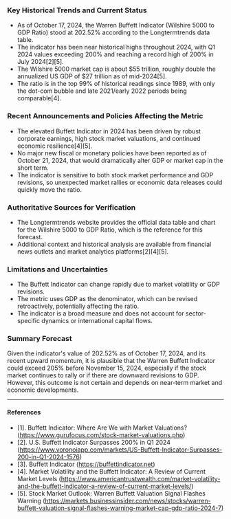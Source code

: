 ### Key Historical Trends and Current Status

- As of October 17, 2024, the Warren Buffett Indicator (Wilshire 5000 to GDP Ratio) stood at 202.52% according to the Longtermtrends data table.
- The indicator has been near historical highs throughout 2024, with Q1 2024 values exceeding 200% and reaching a record high of 200% in July 2024[2][5].
- The Wilshire 5000 market cap is about $55 trillion, roughly double the annualized US GDP of $27 trillion as of mid-2024[5].
- The ratio is in the top 99% of historical readings since 1989, with only the dot-com bubble and late 2021/early 2022 periods being comparable[4].

### Recent Announcements and Policies Affecting the Metric

- The elevated Buffett Indicator in 2024 has been driven by robust corporate earnings, high stock market valuations, and continued economic resilience[4][5].
- No major new fiscal or monetary policies have been reported as of October 21, 2024, that would dramatically alter GDP or market cap in the short term.
- The indicator is sensitive to both stock market performance and GDP revisions, so unexpected market rallies or economic data releases could quickly move the ratio.

### Authoritative Sources for Verification

- The Longtermtrends website provides the official data table and chart for the Wilshire 5000 to GDP Ratio, which is the reference for this forecast.
- Additional context and historical analysis are available from financial news outlets and market analytics platforms[2][4][5].

### Limitations and Uncertainties

- The Buffett Indicator can change rapidly due to market volatility or GDP revisions.
- The metric uses GDP as the denominator, which can be revised retroactively, potentially affecting the ratio.
- The indicator is a broad measure and does not account for sector-specific dynamics or international capital flows.

### Summary Forecast

Given the indicator's value of 202.52% as of October 17, 2024, and its recent upward momentum, it is plausible that the Warren Buffett Indicator could exceed 205% before November 15, 2024, especially if the stock market continues to rally or if there are downward revisions to GDP. However, this outcome is not certain and depends on near-term market and economic developments.

---

#### References

- [1]. Buffett Indicator: Where Are We with Market Valuations? (https://www.gurufocus.com/stock-market-valuations.php)
- [2]. U.S. Buffett Indicator Surpasses 200% in Q1 2024 (https://www.voronoiapp.com/markets/US-Buffett-Indicator-Surpasses-200-in-Q1-2024-1576)
- [3]. Buffett Indicator (https://buffettindicator.net)
- [4]. Market Volatility and the Buffett Indicator: A Review of Current Market Levels (https://www.americantrustwealth.com/market-volatility-and-the-buffett-indicator-a-review-of-current-market-levels/)
- [5]. Stock Market Outlook: Warren Buffett Valuation Signal Flashes Warning (https://markets.businessinsider.com/news/stocks/warren-buffett-valuation-signal-flashes-warning-market-cap-gdp-ratio-2024-7)